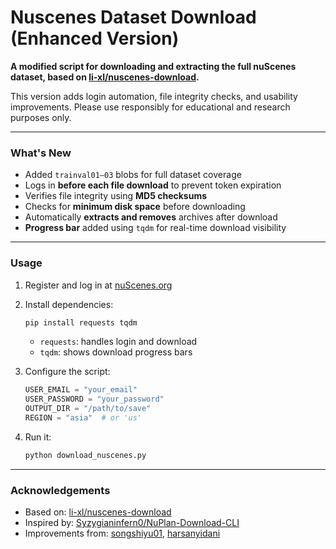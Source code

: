 # Nuscenes Dataset Download (Enhanced Version)

**A modified script for downloading and extracting the full nuScenes dataset, based on [li-xl/nuscenes-download](https://github.com/li-xl/nuscenes-download).**

This version adds login automation, file integrity checks, and usability improvements. Please use responsibly for educational and research purposes only.

---

### What's New

- Added `trainval01–03` blobs for full dataset coverage  
- Logs in **before each file download** to prevent token expiration  
- Verifies file integrity using **MD5 checksums**  
- Checks for **minimum disk space** before downloading  
- Automatically **extracts and removes** archives after download  
- **Progress bar** added using `tqdm` for real-time download visibility

---

### Usage

1. Register and log in at [nuScenes.org](https://www.nuscenes.org/nuscenes)

2. Install dependencies:
   ```bash
   pip install requests tqdm
   ```
   - `requests`: handles login and download  
   - `tqdm`: shows download progress bars  

3. Configure the script:
   ```python
   USER_EMAIL = "your_email"
   USER_PASSWORD = "your_password"
   OUTPUT_DIR = "/path/to/save"
   REGION = "asia"  # or 'us'
   ```

4. Run it:
   ```bash
   python download_nuscenes.py
   ```

---

### Acknowledgements

- Based on: [li-xl/nuscenes-download](https://github.com/li-xl/nuscenes-download)  
- Inspired by: [Syzygianinfern0/NuPlan-Download-CLI](https://github.com/Syzygianinfern0/NuPlan-Download-CLI)  
- Improvements from: [songshiyu01](https://github.com/songshiyu01), [harsanyidani](https://github.com/harsanyidani)
